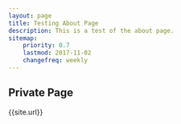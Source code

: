 ```yaml
---
layout: page
title: Testing About Page
description: This is a test of the about page.
sitemap:
    priority: 0.7
    lastmod: 2017-11-02
    changefreq: weekly
---
```

## Private Page

{{site.url}}